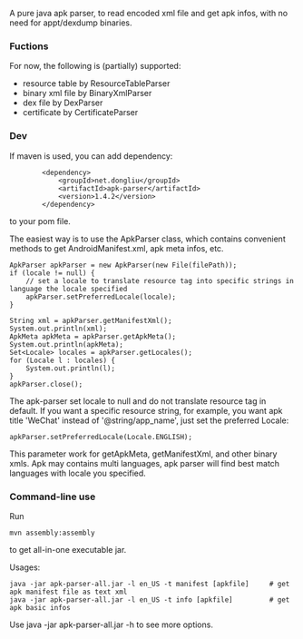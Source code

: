 A pure java apk parser, to read encoded xml file and get apk infos, with no need for appt/dexdump binaries.

### Fuctions
For now, the following is (partially) supported:
* resource table by ResourceTableParser
* binary xml file by BinaryXmlParser
* dex file by DexParser
* certificate by CertificateParser

### Dev
If maven is used, you can add dependency:
```
        <dependency>
            <groupId>net.dongliu</groupId>
            <artifactId>apk-parser</artifactId>
            <version>1.4.2</version>
        </dependency>
```
to your pom file.

The easiest way is to use the ApkParser class, which contains convenient methods to get AndroidManifest.xml, apk meta infos, etc.
```
ApkParser apkParser = new ApkParser(new File(filePath));
if (locale != null) {
    // set a locale to translate resource tag into specific strings in language the locale specified
    apkParser.setPreferredLocale(locale);
}

String xml = apkParser.getManifestXml();
System.out.println(xml);
ApkMeta apkMeta = apkParser.getApkMeta();
System.out.println(apkMeta);
Set<Locale> locales = apkParser.getLocales();
for (Locale l : locales) {
    System.out.println(l);
}
apkParser.close();
```

The apk-parser set locale to null and do not translate resource tag in default. If you want a specific resource string, for example, you want apk title 'WeChat' instead of '@string/app_name', just set the preferred Locale:
```
apkParser.setPreferredLocale(Locale.ENGLISH);
```
This parameter work for getApkMeta, getManifestXml, and other binary xmls. Apk may contains multi languages, apk parser will find best match languages with locale you specified.

### Command-line use
Run
```
mvn assembly:assembly
```
to get all-in-one executable jar.

Usages:
```
java -jar apk-parser-all.jar -l en_US -t manifest [apkfile]     # get apk manifest file as text xml
java -jar apk-parser-all.jar -l en_US -t info [apkfile]         # get apk basic infos
```
Use java -jar apk-parser-all.jar -h to see more options.
